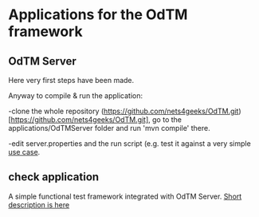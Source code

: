 
# Applications for the OdTM framework

## OdTM Server

Here very first steps have been made. 

Anyway to compile & run the application: 

-clone the whole repository (https://github.com/nets4geeks/OdTM.git)[https://github.com/nets4geeks/OdTM.git],
go to the applications/OdTMServer folder and run 'mvn compile' there. 

-edit server.properties and the run script (e.g. test it against a very simple [use case](OdTMServer/cases/01verysimplecase).


## check application

A simple functional test framework integrated with OdTM Server. [Short description is here](checkApplication/README.md)


